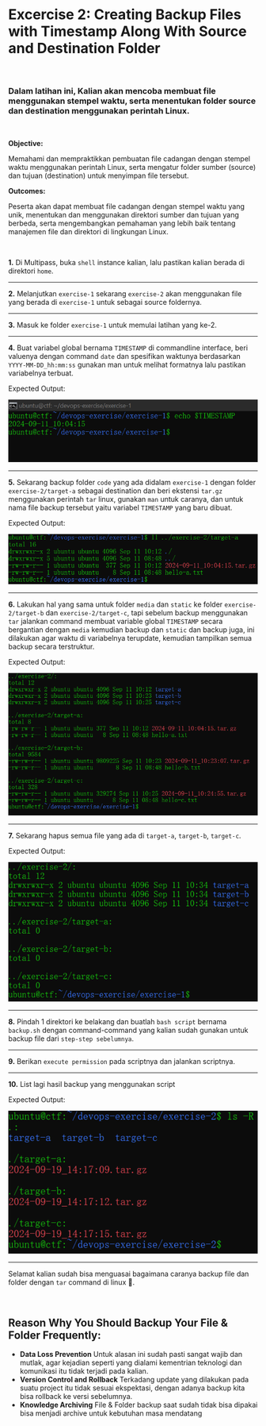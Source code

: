 # Excercise 2: Creating Backup Files with Timestamp Along With Source and Destination Folder

<br />

### Dalam latihan ini, Kalian akan mencoba membuat file menggunakan stempel waktu, serta menentukan folder source dan destination menggunakan perintah Linux.

<br />

**Objective:**

Memahami dan mempraktikkan pembuatan file cadangan dengan stempel waktu menggunakan perintah Linux, serta mengatur folder sumber (source) dan tujuan (destination) untuk menyimpan file tersebut.

**Outcomes:**

Peserta akan dapat membuat file cadangan dengan stempel waktu yang unik, menentukan dan menggunakan direktori sumber dan tujuan yang berbeda, serta mengembangkan pemahaman yang lebih baik tentang manajemen file dan direktori di lingkungan Linux.

<br />

**1.**  Di Multipass, buka `shell` instance kalian, lalu pastikan kalian berada di direktori `home`.
***
**2.** Melanjutkan `exercise-1` sekarang `exercise-2` akan menggunakan file yang berada di `exercise-1` untuk sebagai source foldernya.
***
**3.** Masuk ke folder `exercise-1` untuk memulai latihan yang ke-2.
***
**4.** Buat variabel global bernama `TIMESTAMP` di commandline interface, beri valuenya dengan command `date` dan spesifikan waktunya berdasarkan `YYYY-MM-DD_hh:mm:ss` gunakan man untuk melihat formatnya lalu pastikan variabelnya terbuat.  

Expected Output:

![](../assets/latihan/exercise-2.1.png)
***
**5.** Sekarang backup folder `code` yang ada didalam `exercise-1` dengan folder `exercise-2/target-a` sebagai destination dan beri ekstensi `tar.gz` menggunakan perintah `tar` linux, gunakan `man` untuk caranya, dan untuk nama file backup tersebut yaitu variabel `TIMESTAMP` yang baru dibuat.

Expected Output:

![](../assets/latihan/exercise-2.2.png)
***
**6.** Lakukan hal yang sama untuk folder `media` dan `static` ke folder `exercise-2/target-b` dan `exercise-2/target-c`, tapi sebelum backup menggunakan `tar` jalankan command membuat variable global `TIMESTAMP` secara bergantian dengan `media` kemudian backup dan `static` dan backup juga, ini dilakukan agar waktu di variabelnya terupdate, kemudian tampilkan semua backup secara terstruktur.

Expected Output:

![](../assets/latihan/exercise-2.3.png)
***
**7.** Sekarang hapus semua file yang ada di `target-a`, `target-b`, `target-c`.

Expected Output:

![](../assets/latihan/exercise-2.4.png)
***
**8.** Pindah 1 direktori ke belakang dan buatlah `bash script` bernama `backup.sh` dengan command-command yang kalian sudah gunakan untuk backup file dari `step-step sebelumnya`.
***
**9.** Berikan `execute permission` pada scriptnya dan jalankan scriptnya.
***
**10.** List lagi hasil backup yang menggunakan script

Expected Output:

![](../assets/latihan/exercise-2.5.png)
***
Selamat kalian sudah bisa menguasai bagaimana caranya backup file dan folder dengan `tar` command di linux 🥳.

<br />

## **Reason Why You Should Backup Your File & Folder Frequently:**

- **Data Loss Prevention**
	Untuk alasan ini sudah pasti sangat wajib dan mutlak, agar kejadian seperti yang dialami kementrian teknologi dan komunikasi itu tidak terjadi pada kalian.
- **Version Control and Rollback**
	Terkadang update yang dilakukan pada suatu project itu tidak sesuai ekspektasi, dengan adanya backup kita bisa rollback ke versi sebelumnya.
- **Knowledge Archiving**
	File & Folder backup saat sudah tidak bisa dipakai bisa menjadi archive untuk kebutuhan masa mendatang

<br />
